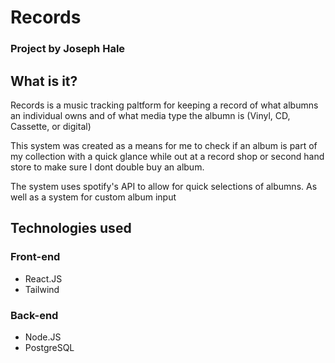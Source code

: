 # Records
### Project by Joseph Hale
## What is it?
Records is a music tracking paltform for keeping a record of what albumns an individual owns and of what media type the albumn is (Vinyl, CD, Cassette, or digital) 

This system was created as a means for me to check if an album is part of my collection with a quick glance while out at a record shop or second hand store to make sure I dont double buy an album.

The system uses spotify's API to allow for quick selections of albumns.
As well as a system for custom album input

## Technologies used
### Front-end
- React.JS
- Tailwind
### Back-end
- Node.JS
- PostgreSQL
